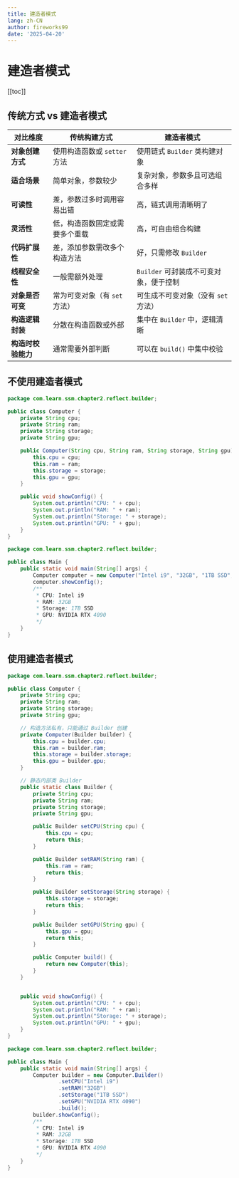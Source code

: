 ```yaml
---
title: 建造者模式
lang: zh-CN
author: fireworks99
date: '2025-04-20'
---
```


# 建造者模式

[[toc]]

## 传统方式 vs 建造者模式

| 对比维度           | 传统构建方式                   | 建造者模式                             |
| ------------------ | ------------------------------ | -------------------------------------- |
| **对象创建方式**   | 使用构造函数或 `setter` 方法   | 使用链式 `Builder` 类构建对象          |
| **适合场景**       | 简单对象，参数较少             | 复杂对象，参数多且可选组合多样         |
| **可读性**         | 差，参数过多时调用容易出错     | 高，链式调用清晰明了                   |
| **灵活性**         | 低，构造函数固定或需要多个重载 | 高，可自由组合构建                     |
| **代码扩展性**     | 差，添加参数需改多个构造方法   | 好，只需修改 `Builder`                 |
| **线程安全性**     | 一般需额外处理                 | `Builder` 可封装成不可变对象，便于控制 |
| **对象是否可变**   | 常为可变对象（有 `set` 方法）  | 可生成不可变对象（没有 `set` 方法）    |
| **构造逻辑封装**   | 分散在构造函数或外部           | 集中在 `Builder` 中，逻辑清晰          |
| **构造时校验能力** | 通常需要外部判断               | 可以在 `build()` 中集中校验            |



## 不使用建造者模式

~~~java
package com.learn.ssm.chapter2.reflect.builder;

public class Computer {
    private String cpu;
    private String ram;
    private String storage;
    private String gpu;

    public Computer(String cpu, String ram, String storage, String gpu) {
        this.cpu = cpu;
        this.ram = ram;
        this.storage = storage;
        this.gpu = gpu;
    }

    public void showConfig() {
        System.out.println("CPU: " + cpu);
        System.out.println("RAM: " + ram);
        System.out.println("Storage: " + storage);
        System.out.println("GPU: " + gpu);
    }
}
~~~

~~~java
package com.learn.ssm.chapter2.reflect.builder;

public class Main {
    public static void main(String[] args) {
        Computer computer = new Computer("Intel i9", "32GB", "1TB SSD", "NVIDIA RTX 4090");
        computer.showConfig();
        /**
         * CPU: Intel i9
         * RAM: 32GB
         * Storage: 1TB SSD
         * GPU: NVIDIA RTX 4090
         */
    }
}
~~~



## 使用建造者模式

~~~java
package com.learn.ssm.chapter2.reflect.builder;

public class Computer {
    private String cpu;
    private String ram;
    private String storage;
    private String gpu;

    // 构造方法私有，只能通过 Builder 创建
    private Computer(Builder builder) {
        this.cpu = builder.cpu;
        this.ram = builder.ram;
        this.storage = builder.storage;
        this.gpu = builder.gpu;
    }

    // 静态内部类 Builder
    public static class Builder {
        private String cpu;
        private String ram;
        private String storage;
        private String gpu;

        public Builder setCPU(String cpu) {
            this.cpu = cpu;
            return this;
        }

        public Builder setRAM(String ram) {
            this.ram = ram;
            return this;
        }

        public Builder setStorage(String storage) {
            this.storage = storage;
            return this;
        }

        public Builder setGPU(String gpu) {
            this.gpu = gpu;
            return this;
        }

        public Computer build() {
            return new Computer(this);
        }
    }


    public void showConfig() {
        System.out.println("CPU: " + cpu);
        System.out.println("RAM: " + ram);
        System.out.println("Storage: " + storage);
        System.out.println("GPU: " + gpu);
    }
}
~~~

~~~java
package com.learn.ssm.chapter2.reflect.builder;

public class Main {
    public static void main(String[] args) {
        Computer builder = new Computer.Builder()
                .setCPU("Intel i9")
                .setRAM("32GB")
                .setStorage("1TB SSD")
                .setGPU("NVIDIA RTX 4090")
                .build();
        builder.showConfig();
        /**
         * CPU: Intel i9
         * RAM: 32GB
         * Storage: 1TB SSD
         * GPU: NVIDIA RTX 4090
         */
    }
}
~~~

